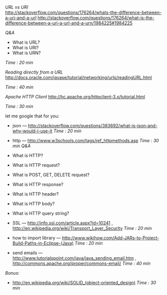 *URL vs URI*  
http://stackoverflow.com/questions/176264/whats-the-difference-between-a-uri-and-a-url
http://stackoverflow.com/questions/176264/what-is-the-difference-between-a-uri-a-url-and-a-urn/1984225#1984225

*Q&A*
* What is URL?
* What is URI?
* What is URN?

*Time : 20 min*

*Reading directly from a URL*
http://docs.oracle.com/javase/tutorial/networking/urls/readingURL.html

*Time : 40 min*

*Apache HTTP Client*
http://hc.apache.org/httpclient-3.x/tutorial.html

*Time : 30 min*

let me google that for you:
* json — http://stackoverflow.com/questions/383692/what-is-json-and-why-would-i-use-it
*Time : 20 min*
* http — http://www.w3schools.com/tags/ref_httpmethods.asp
*Time : 30 min*
*Q&A*
* What is HTTP?
* What is HTTP request? 
* What is POST, GET, DELETE request?
* What is HTTP response?
* What is HTTP header?
* What is HTTP body?
* What is HTTP query string?

* SSL — http://info.ssl.com/article.aspx?id=10241 , http://en.wikipedia.org/wiki/Transport_Layer_Security
*Time : 20 min*
* how to import library — http://www.wikihow.com/Add-JARs-to-Project-Build-Paths-in-Eclipse-(Java)
*Time : 20 min*
* send emails — http://www.tutorialspoint.com/java/java_sending_email.htm , http://commons.apache.org/proper/commons-email/
*Time : 40 min*

*Bonus:*
* http://en.wikipedia.org/wiki/SOLID_(object-oriented_design)
*Time : 30 min*
